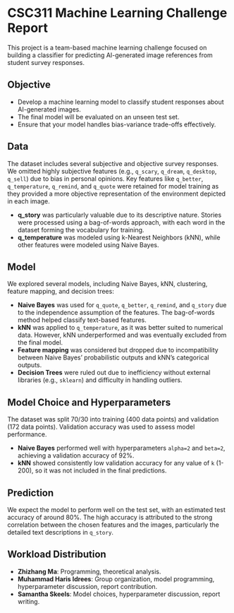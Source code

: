 # CSC311 Machine Learning Challenge Report


This project is a team-based machine learning challenge focused on building a classifier for predicting AI-generated image references from student survey responses. 

## Objective

- Develop a machine learning model to classify student responses about AI-generated images.
- The final model will be evaluated on an unseen test set.
- Ensure that your model handles bias-variance trade-offs effectively.

## Data

The dataset includes several subjective and objective survey responses. We omitted highly subjective features (e.g., `q_scary`, `q_dream`, `q_desktop`, `q_sell`) due to bias in personal opinions. Key features like `q_better`, `q_temperature`, `q_remind`, and `q_quote` were retained for model training as they provided a more objective representation of the environment depicted in each image.

- **q_story** was particularly valuable due to its descriptive nature. Stories were processed using a bag-of-words approach, with each word in the dataset forming the vocabulary for training.
- **q_temperature** was modeled using k-Nearest Neighbors (kNN), while other features were modeled using Naive Bayes.

## Model
We explored several models, including Naive Bayes, kNN, clustering, feature mapping, and decision trees:

- **Naive Bayes** was used for `q_quote`, `q_better`, `q_remind`, and `q_story` due to the independence assumption of the features. The bag-of-words method helped classify text-based features.
- **kNN** was applied to `q_temperature`, as it was better suited to numerical data. However, kNN underperformed and was eventually excluded from the final model.
- **Feature mapping** was considered but dropped due to incompatibility between Naive Bayes’ probabilistic outputs and kNN’s categorical outputs.
- **Decision Trees** were ruled out due to inefficiency without external libraries (e.g., `sklearn`) and difficulty in handling outliers.

## Model Choice and Hyperparameters
The dataset was split 70/30 into training (400 data points) and validation (172 data points). Validation accuracy was used to assess model performance.

- **Naive Bayes** performed well with hyperparameters `alpha=2` and `beta=2`, achieving a validation accuracy of 92%.
- **kNN** showed consistently low validation accuracy for any value of `k` (1-200), so it was not included in the final predictions.

## Prediction
We expect the model to perform well on the test set, with an estimated test accuracy of around 80%. The high accuracy is attributed to the strong correlation between the chosen features and the images, particularly the detailed text descriptions in `q_story`.

## Workload Distribution
- **Zhizhang Ma**: Programming, theoretical analysis.
- **Muhammad Haris Idrees**: Group organization, model programming, hyperparameter discussion, report contribution.
- **Samantha Skeels**: Model choices, hyperparameter discussion, report writing.